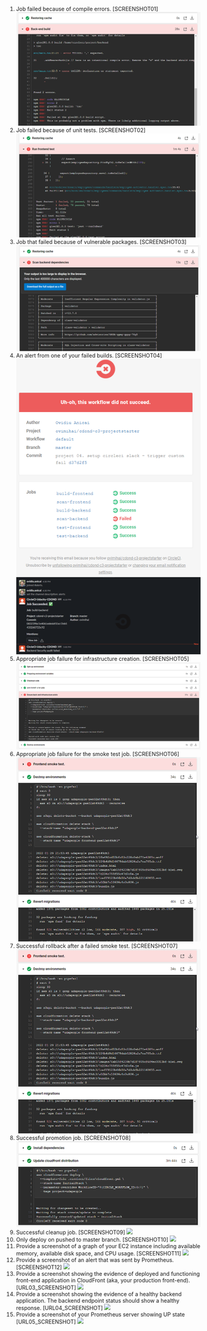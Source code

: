 

1. Job failed because of compile errors.
[SCREENSHOT01]
![](media/01_build_failed.png)
2. Job failed because of unit tests.
[SCREENSHOT02]
![](media/02_test_failed.png)
3. Job that failed because of vulnerable packages.
[SCREENSHOT03]
![](media/02_scan_failed.png)
4. An alert from one of your failed builds.
[SCREENSHOT04]
![](media/04_alert_build.png)
![](media/04_slack_alert.png)
5. Appropriate job failure for infrastructure creation.
[SCREENSHOT05]
![](media/05_infra_failure.png)
6. Appropriate job failure for the smoke test job.
[SCREENSHOT06]
![](media/06_smoke_test_failed.png)
7. Successful rollback after a failed smoke test.
[SCREENSHOT07]
![](media/07_rollback.png)
8. Successful promotion job.
[SCREENSHOT08]
![](media/08_promotion.png)
9. Successful cleanup job.
[SCREENSHOT09]
![](media/.png)
10. Only deploy on pushed to master branch.
[SCREENSHOT10]
![](media/.png)
11. Provide a screenshot of a graph of your EC2 instance including available memory, available disk space, and CPU usage.
[SCREENSHOT11]
![](media/.png)
12. Provide a screenshot of an alert that was sent by Prometheus.
[SCREENSHOT12]
![](media/.png)
13. Provide a screenshot showing the evidence of deployed and functioning front-end application in CloudFront (aka, your production front-end).
[URL03_SCREENSHOT]
![](media/.png)
14. Provide a screenshot showing the evidence of a healthy backend application. The backend endpoint status should show a healthy response.
[URL04_SCREENSHOT]
![](media/.png)
15. Provide a screenshot of your Prometheus server showing UP state
[URL05_SCREENSHOT]
![](media/.png)